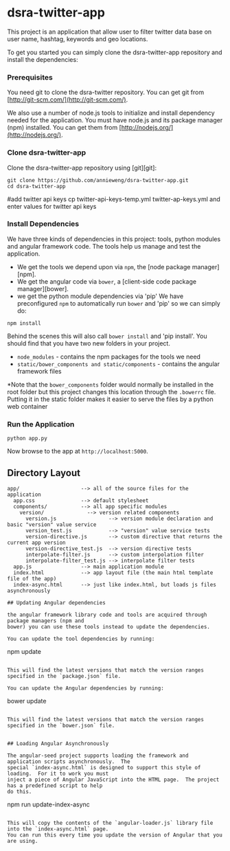 # dsra-twitter-app 

This project is an application that allow user to filter twitter data base on user name, hashtag, keywords and geo locations.

To get you started you can simply clone the dsra-twitter-app repository and install the dependencies:

### Prerequisites

You need git to clone the dsra-twitter repository. You can get git from
[http://git-scm.com/](http://git-scm.com/).

We also use a number of node.js tools to initialize and install dependency needed for the application. You must have node.js and
its package manager (npm) installed.  You can get them from [http://nodejs.org/](http://nodejs.org/).

### Clone dsra-twitter-app

Clone the dsra-twitter-app repository using [git][git]:

```
git clone https://github.com/annieweng/dsra-twitter-app.git
cd dsra-twitter-app
```

#add twitter api keys
cp twitter-api-keys-temp.yml twitter-ap-keys.yml and enter values for twitter api keys

### Install Dependencies

We have three kinds of dependencies in this project: tools, python modules and angular framework code.  The tools help
us manage and test the application.

* We get the tools we depend upon via `npm`, the [node package manager][npm].
* We get the angular code via `bower`, a [client-side code package manager][bower].
* we get the python module dependencies via 'pip'
We have preconfigured `npm` to automatically run `bower` and 'pip' so we can simply do:

```
npm install
```

Behind the scenes this will also call `bower install` and 'pip install'.  You should find that you have two new
folders in your project.

* `node_modules` - contains the npm packages for the tools we need
* `static/bower_components and static/components` - contains the angular framework files

*Note that the `bower_components` folder would normally be installed in the root folder but
this project changes this location through the `.bowerrc` file.  Putting it in the static folder makes
it easier to serve the files by a python web container

### Run the Application

```
python app.py
```

Now browse to the app at `http://localhost:5000`.



## Directory Layout

```
app/                    --> all of the source files for the application
  app.css               --> default stylesheet
  components/           --> all app specific modules
    version/              --> version related components
      version.js                 --> version module declaration and basic "version" value service
      version_test.js            --> "version" value service tests
      version-directive.js       --> custom directive that returns the current app version
      version-directive_test.js  --> version directive tests
      interpolate-filter.js      --> custom interpolation filter
      interpolate-filter_test.js --> interpolate filter tests
  app.js                --> main application module
  index.html            --> app layout file (the main html template file of the app)
  index-async.html      --> just like index.html, but loads js files asynchronously

## Updating Angular dependencies

the angular framework library code and tools are acquired through package managers (npm and
bower) you can use these tools instead to update the dependencies.

You can update the tool dependencies by running:

```
npm update
```

This will find the latest versions that match the version ranges specified in the `package.json` file.

You can update the Angular dependencies by running:

```
bower update
```

This will find the latest versions that match the version ranges specified in the `bower.json` file.


## Loading Angular Asynchronously

The angular-seed project supports loading the framework and application scripts asynchronously.  The
special `index-async.html` is designed to support this style of loading.  For it to work you must
inject a piece of Angular JavaScript into the HTML page.  The project has a predefined script to help
do this.

```
npm run update-index-async
```

This will copy the contents of the `angular-loader.js` library file into the `index-async.html` page.
You can run this every time you update the version of Angular that you are using.


